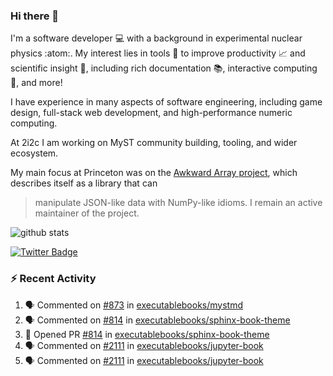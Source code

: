 ### Hi there 👋 

I'm a software developer 💻 with a background in experimental nuclear physics :atom:. My interest lies in tools :wrench: to improve productivity :chart_with_upwards_trend: and scientific insight :telescope:, including rich documentation 📚, interactive computing 🧮, and more! 

I have experience in many aspects of software engineering, including game design, full-stack web development, and high-performance numeric computing. 

At 2i2c I am working on MyST community building, tooling, and wider ecosystem. 

My main focus at Princeton was on the [Awkward Array project](awkward-array.org/), which describes itself as a library that can 
> manipulate JSON-like data with NumPy-like idioms. I remain an active maintainer of the project. 

![github stats](https://github-readme-stats.vercel.app/api?username=agoose77&show_icons=true&hide_rank=true&hide_title=true&bg_color=30,e76445,904e95&text_color=efe3ec&icon_color=efe3ec)
<!--
**agoose77/agoose77** is a ✨ _special_ ✨ repository because its `README.md` (this file) appears on your GitHub profile.

Here are some ideas to get you started:

- 🔭 I’m currently working on ...
- 🌱 I’m currently learning ...
- 👯 I’m looking to collaborate on ...
- 🤔 I’m looking for help with ...
- 💬 Ask me about ...
- 📫 How to reach me: ...
- 😄 Pronouns: ...
- ⚡ Fun fact: ...
-->

[![Twitter Badge](https://img.shields.io/twitter/follow/agoose77?style=flat-square&logo=Twitter&logoColor=white&color=cornflowerblue)](https://twitter.com/agoose77)

### :zap: Recent Activity

<!--START_SECTION:activity-->
1. 🗣 Commented on [#873](https://github.com/executablebooks/mystmd/pull/873#issuecomment-1936572009) in [executablebooks/mystmd](https://github.com/executablebooks/mystmd)
2. 🗣 Commented on [#814](https://github.com/executablebooks/sphinx-book-theme/pull/814#issuecomment-1935854928) in [executablebooks/sphinx-book-theme](https://github.com/executablebooks/sphinx-book-theme)
3. 💪 Opened PR [#814](https://github.com/executablebooks/sphinx-book-theme/pull/814) in [executablebooks/sphinx-book-theme](https://github.com/executablebooks/sphinx-book-theme)
4. 🗣 Commented on [#2111](https://github.com/executablebooks/jupyter-book/pull/2111#issuecomment-1934616881) in [executablebooks/jupyter-book](https://github.com/executablebooks/jupyter-book)
5. 🗣 Commented on [#2111](https://github.com/executablebooks/jupyter-book/pull/2111#issuecomment-1934609483) in [executablebooks/jupyter-book](https://github.com/executablebooks/jupyter-book)
<!--END_SECTION:activity-->
